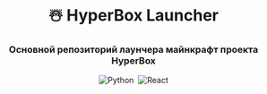 <h1 align="center"> ☃️ HyperBox Launcher</h1>
<h3 align="center">Основной репозиторий лаунчера майнкрафт проекта HyperBox</h3>
<div align="center">
  <img src="https://img.shields.io/badge/python-%2320232a?style=for-the-badge&logo=python&logoColor=%2361DAFB" alt="Python">
  <img src="https://img.shields.io/badge/javascript-%2320232a.svg?style=for-the-badge&logo=javascript&logoColor=%23F7DF1E" alt="">
  <img src="https://img.shields.io/badge/react-%2320232a.svg?style=for-the-badge&logo=react&logoColor=%2361DAFB" alt="React">
</div>
